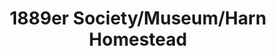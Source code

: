 ---
layout: repo
title: "1889er Society/Museum/Harn Homestead"
id: 25002
permalink: repos/25002/
---